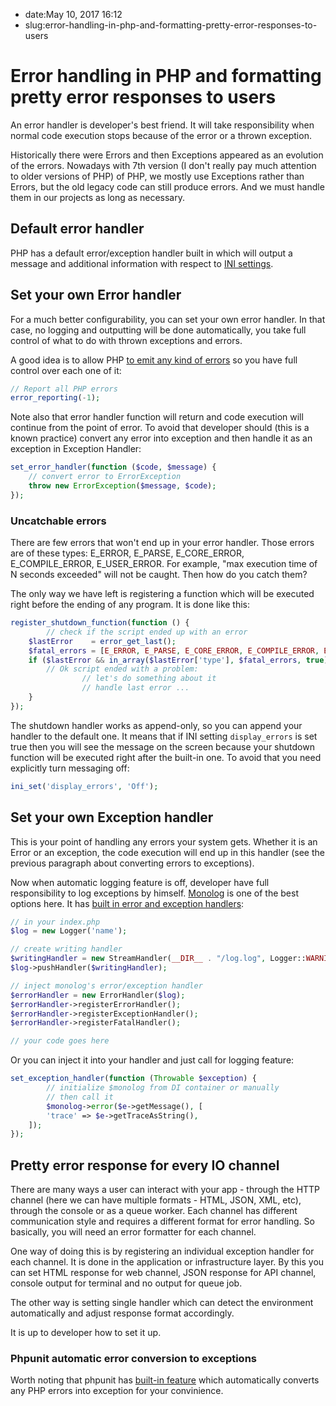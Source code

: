 - date:May 10, 2017 16:12
- slug:error-handling-in-php-and-formatting-pretty-error-responses-to-users
# Error handling in PHP and formatting pretty error responses to users
An error handler is developer's best friend. It will take responsibility when normal code execution stops because of the error or a thrown exception.

Historically there were Errors and then Exceptions appeared as an evolution of the errors. Nowadays with 7th version (I don't really pay much attention to older versions of PHP) of PHP, we mostly use Exceptions rather than Errors, but the old legacy code can still produce errors. And we must handle them in our projects as long as necessary. 

## Default error handler
PHP has a default error/exception handler built in which will output a message and additional information with respect to [INI settings](http://php.net/manual/en/errorfunc.configuration.php).

## Set your own Error handler
For a much better configurability, you can set your own error handler. In that case, no logging and outputting will be done automatically, you take full control of what to do with thrown exceptions and errors.

A good idea is to allow PHP [to emit any kind of errors](http://php.net/manual/en/function.error-reporting.php) so you have full control over each one of it:

```php
// Report all PHP errors
error_reporting(-1);
```

Note also that error handler function will return and code execution will continue from the point of error. To avoid that developer should (this is a known practice) convert any error into exception and then handle it as an exception in Exception Handler:

```php
set_error_handler(function ($code, $message) {
    // convert error to ErrorException
    throw new ErrorException($message, $code);
});
```

### Uncatchable errors
There are few errors that won't end up in your error handler. Those errors are of these types: E_ERROR, E_PARSE, E_CORE_ERROR, E_COMPILE_ERROR, E_USER_ERROR. For example, "max execution time of N seconds exceeded" will not be caught. 
Then how do you catch them?

The only way we have left is registering a function which will be executed right before the ending of any program. It is done like this:

```php
register_shutdown_function(function () {
        // check if the script ended up with an error
    $lastError    = error_get_last(); 
    $fatal_errors = [E_ERROR, E_PARSE, E_CORE_ERROR, E_COMPILE_ERROR, E_USER_ERROR];
    if ($lastError && in_array($lastError['type'], $fatal_errors, true)) {
        // Ok script ended with a problem:
                // let's do something about it
                // handle last error ...
    }
});
```

The shutdown handler works as append-only, so you can append your handler to the default one. It means that if INI setting `display_errors` is set true then you will see the message on the screen because your shutdown function will be executed right after the built-in one. To avoid that you need explicitly turn messaging off:

```php
ini_set('display_errors', 'Off');
```

## Set your own Exception handler
This is your point of handling any errors your system gets. Whether it is an Error or an exception, the code execution will end up in this handler (see the previous paragraph about converting errors to exceptions).

Now when automatic logging feature is off, developer have full responsibility to log exceptions by himself. [Monolog](https://github.com/Seldaek/monolog) is one of the best options here. It has [built in error and exception handlers](http://stackoverflow.com/a/36744961/1637031):

```php
// in your index.php
$log = new Logger('name');

// create writing handler
$writingHandler = new StreamHandler(__DIR__ . "/log.log", Logger::WARNING);
$log->pushHandler($writingHandler);

// inject monolog's error/exception handler
$errorHandler = new ErrorHandler($log);
$errorHandler->registerErrorHandler();
$errorHandler->registerExceptionHandler();
$errorHandler->registerFatalHandler();

// your code goes here
```

Or you can inject it into your handler and just call for logging feature:

```php
set_exception_handler(function (Throwable $exception) {
        // initialize $monolog from DI container or manually
        // then call it
        $monolog->error($e->getMessage(), [
        'trace' => $e->getTraceAsString(),
    ]);
});
```

## Pretty error response for every IO channel
There are many ways a user can interact with your app - through the HTTP channel (here we can have multiple formats - HTML, JSON, XML, etc), through the console or as a queue worker. 
Each channel has different communication style and requires a different format for error handling.
So basically, you will need an error formatter for each channel.

One way of doing this is by registering an individual exception handler for each channel. It is done in the application or infrastructure layer. By this you can set HTML response for web channel, JSON response for API channel, console output for terminal and no output for queue job.

The other way is setting single handler which can detect the environment automatically and adjust response format accordingly. 

It is up to developer how to set it up.

### Phpunit automatic error conversion to exceptions
Worth noting that phpunit has [built-in feature](https://phpunit.de/manual/current/en/writing-tests-for-phpunit.html#writing-tests-for-phpunit.errors) which automatically converts any PHP errors into exception for your convinience. 
